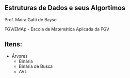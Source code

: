 ## Estruturas de Dados e seus Algortimos
  Prof. Maira Gatti de Bayse
  
  FGV/EMAp - Escola de Matemática Aplicada da FGV

## Itens:

* Árvores
    - Binária
    - Binária de Busca
    - AVL
    
